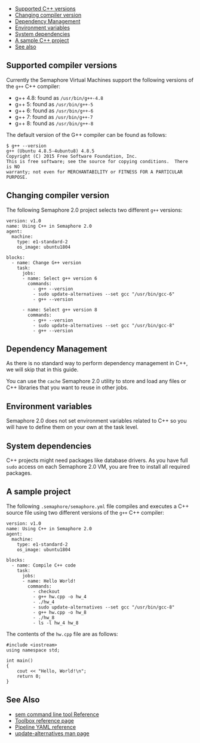 
* [Supported C++ versions](#supported-compiler-versions)
* [Changing compiler version](#changing-compiler-version)
* [Dependency Management](#dependency-management)
* [Environment variables](#environment-variables)
* [System dependencies](#system-dependencies)
* [A sample C++ project](#a-sample-project)
* [See also](#see-also)

## Supported compiler versions

Currently the Semaphore Virtual Machines support the following versions of the
`g++` C++ compiler:

* g++ 4.8: found as `/usr/bin/g++-4.8`
* g++ 5: found as `/usr/bin/g++-5`
* g++ 6: found as `/usr/bin/g++-6`
* g++ 7: found as `/usr/bin/g++-7`
* g++ 8: found as `/usr/bin/g++-8`

The default version of the G++ compiler can be found as follows:

	$ g++ --version
	g++ (Ubuntu 4.8.5-4ubuntu8) 4.8.5
	Copyright (C) 2015 Free Software Foundation, Inc.
	This is free software; see the source for copying conditions.  There is NO
	warranty; not even for MERCHANTABILITY or FITNESS FOR A PARTICULAR PURPOSE.

## Changing compiler version

The following Semaphore 2.0 project selects two different `g++` versions:

	version: v1.0
	name: Using C++ in Semaphore 2.0
	agent:
	  machine:
	    type: e1-standard-2
	    os_image: ubuntu1804
    
	blocks:
	  - name: Change G++ version
	    task:
	      jobs:
	      - name: Select g++ version 6
	        commands:
	          - g++ --version
	          - sudo update-alternatives --set gcc "/usr/bin/gcc-6"
	          - g++ --version
    
	      - name: Select g++ version 8
	        commands:
	          - g++ --version
	          - sudo update-alternatives --set gcc "/usr/bin/gcc-8"
	          - g++ --version

## Dependency Management

As there is no standard way to perform dependency management in C++, we will
skip that in this guide.

You can use the `cache` Semaphore 2.0 utility to store and load any files or
C++ libraries that you want to reuse in other jobs.

## Environment variables

Semaphore 2.0 does not set environment variables related to C++ so you will
have to define them on your own at the task level.

## System dependencies

C++ projects might need packages like database drivers. As you have full `sudo`
access on each Semaphore 2.0 VM, you are free to install all required packages.

## A sample project

The following `.semaphore/semaphore.yml` file compiles and executes a C++ source
file using two different versions of the `g++` C++ compiler:

	version: v1.0
	name: Using C++ in Semaphore 2.0
	agent:
	  machine:
	    type: e1-standard-2
	    os_image: ubuntu1804
    
	blocks:
	  - name: Compile C++ code
	    task:
	      jobs:
	      - name: Hello World!
	        commands:
	          - checkout
	          - g++ hw.cpp -o hw_4
	          - ./hw_4
	          - sudo update-alternatives --set gcc "/usr/bin/gcc-8"
	          - g++ hw.cpp -o hw_8
	          - ./hw_8
	          - ls -l hw_4 hw_8

The contents of the `hw.cpp` file are as follows:

	#include <iostream>
	using namespace std;
    
	int main()
	{
	    cout << "Hello, World!\n";
	    return 0;
	}

## See Also

* [sem command line tool Reference](https://docs.semaphoreci.com/article/53-sem-reference)
* [Toolbox reference page](https://docs.semaphoreci.com/article/54-toolbox-reference)
* [Pipeline YAML reference](https://docs.semaphoreci.com/article/50-pipeline-yaml)
* [update-alternatives man page](http://manpages.ubuntu.com/manpages/trusty/man8/update-alternatives.8.html)
